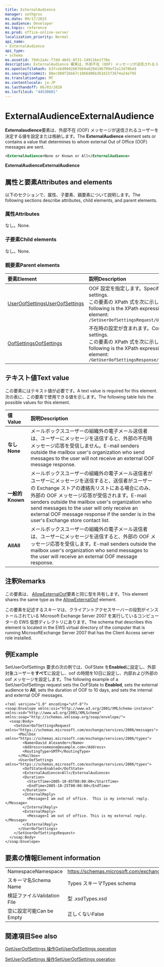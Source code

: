 ```yaml
---
title: ExternalAudience
manager: sethgros
ms.date: 09/17/2015
ms.audience: Developer
ms.topic: reference
ms.prod: office-online-server
localization_priority: Normal
api_name:
- ExternalAudience
api_type:
- schema
ms.assetid: 79dc2a4c-f7dd-46d1-8f31-149116e1f76e
description: ExternalAudience 要素は、外部不在 (OOF) メッセージが送信されるユーザーを決定する値を設定または格納します。
ms.openlocfilehash: b3fcebd9042b07bb9a8294196799ef2a13d78bdd
ms.sourcegitcommit: 88ec988f2bb67c1866d06b361615f3674a24e795
ms.translationtype: MT
ms.contentlocale: ja-JP
ms.lasthandoff: 06/03/2020
ms.locfileid: "44530601"
---
```

# <a name="externalaudience"></a><span data-ttu-id="61cb5-103">ExternalAudience</span><span class="sxs-lookup"><span data-stu-id="61cb5-103">ExternalAudience</span></span>

<span data-ttu-id="61cb5-104">**Externalaudience**要素は、外部不在 (OOF) メッセージが送信されるユーザーを決定する値を設定または格納します。</span><span class="sxs-lookup"><span data-stu-id="61cb5-104">The **ExternalAudience** element sets or contains a value that determines to whom external Out of Office (OOF) messages are sent.</span></span> 
  
```xml
<ExternalAudience>None or Known or All</ExternalAudience>
```

 <span data-ttu-id="61cb5-105">**ExternalAudience**</span><span class="sxs-lookup"><span data-stu-id="61cb5-105">**ExternalAudience**</span></span>
## <a name="attributes-and-elements"></a><span data-ttu-id="61cb5-106">属性と要素</span><span class="sxs-lookup"><span data-stu-id="61cb5-106">Attributes and elements</span></span>

<span data-ttu-id="61cb5-107">以下のセクションで、属性、子要素、親要素について説明します。</span><span class="sxs-lookup"><span data-stu-id="61cb5-107">The following sections describe attributes, child elements, and parent elements.</span></span>
  
### <a name="attributes"></a><span data-ttu-id="61cb5-108">属性</span><span class="sxs-lookup"><span data-stu-id="61cb5-108">Attributes</span></span>

<span data-ttu-id="61cb5-109">なし。</span><span class="sxs-lookup"><span data-stu-id="61cb5-109">None.</span></span>
  
### <a name="child-elements"></a><span data-ttu-id="61cb5-110">子要素</span><span class="sxs-lookup"><span data-stu-id="61cb5-110">Child elements</span></span>

<span data-ttu-id="61cb5-111">なし。</span><span class="sxs-lookup"><span data-stu-id="61cb5-111">None.</span></span>
  
### <a name="parent-elements"></a><span data-ttu-id="61cb5-112">親要素</span><span class="sxs-lookup"><span data-stu-id="61cb5-112">Parent elements</span></span>

|<span data-ttu-id="61cb5-113">**要素**</span><span class="sxs-lookup"><span data-stu-id="61cb5-113">**Element**</span></span>|<span data-ttu-id="61cb5-114">**説明**</span><span class="sxs-lookup"><span data-stu-id="61cb5-114">**Description**</span></span>|
|:-----|:-----|
|[<span data-ttu-id="61cb5-115">UserOofSettings</span><span class="sxs-lookup"><span data-stu-id="61cb5-115">UserOofSettings</span></span>](useroofsettings.md) <br/> |<span data-ttu-id="61cb5-116">OOF 設定を指定します。</span><span class="sxs-lookup"><span data-stu-id="61cb5-116">Specifies the OOF settings.</span></span>  <br/> <span data-ttu-id="61cb5-117">この要素の XPath 式を次に示します。</span><span class="sxs-lookup"><span data-stu-id="61cb5-117">The following is the XPath expression to this element:</span></span>  <br/>  `/SetUserOofSettingsRequest/UserOofSettings` <br/> |
|[<span data-ttu-id="61cb5-118">OofSettings</span><span class="sxs-lookup"><span data-stu-id="61cb5-118">OofSettings</span></span>](oofsettings.md) <br/> |<span data-ttu-id="61cb5-119">不在時の設定が含まれます。</span><span class="sxs-lookup"><span data-stu-id="61cb5-119">Contains the OOF settings.</span></span>  <br/> <span data-ttu-id="61cb5-120">この要素の XPath 式を次に示します。</span><span class="sxs-lookup"><span data-stu-id="61cb5-120">The following is the XPath expression to this element:</span></span>  <br/>  `/GetUserOofSettingsResponse/OofSettings` <br/> |
   
## <a name="text-value"></a><span data-ttu-id="61cb5-121">テキスト値</span><span class="sxs-lookup"><span data-stu-id="61cb5-121">Text value</span></span>

<span data-ttu-id="61cb5-122">この要素にはテキスト値が必要です。</span><span class="sxs-lookup"><span data-stu-id="61cb5-122">A text value is required for this element.</span></span> <span data-ttu-id="61cb5-123">次の表に、この要素で使用できる値を示します。</span><span class="sxs-lookup"><span data-stu-id="61cb5-123">The following table lists the possible values for this element.</span></span>
  
|<span data-ttu-id="61cb5-124">**値**</span><span class="sxs-lookup"><span data-stu-id="61cb5-124">**Value**</span></span>|<span data-ttu-id="61cb5-125">**説明**</span><span class="sxs-lookup"><span data-stu-id="61cb5-125">**Description**</span></span>|
|:-----|:-----|
|<span data-ttu-id="61cb5-126">**なし**</span><span class="sxs-lookup"><span data-stu-id="61cb5-126">**None**</span></span> <br/> |<span data-ttu-id="61cb5-127">メールボックスユーザーの組織外の電子メール送信者は、ユーザーにメッセージを送信すると、外部の不在時メッセージ応答を受信しません。</span><span class="sxs-lookup"><span data-stu-id="61cb5-127">E-mail senders outside the mailbox user's organization who send messages to the user will not receive an external OOF message response.</span></span>  <br/> |
|<span data-ttu-id="61cb5-128">**一般的**</span><span class="sxs-lookup"><span data-stu-id="61cb5-128">**Known**</span></span> <br/> |<span data-ttu-id="61cb5-129">メールボックスユーザーの組織外の電子メール送信者がユーザーにメッセージを送信すると、送信者がユーザーの Exchange ストアの連絡先リストにある場合にのみ、外部の OOF メッセージ応答が受信されます。</span><span class="sxs-lookup"><span data-stu-id="61cb5-129">E-mail senders outside the mailbox user's organization who send messages to the user will only receive an external OOF message response if the sender is in the user's Exchange store contact list.</span></span>  <br/> |
|<span data-ttu-id="61cb5-130">**All**</span><span class="sxs-lookup"><span data-stu-id="61cb5-130">**All**</span></span> <br/> |<span data-ttu-id="61cb5-131">メールボックスユーザーの組織外の電子メール送信者は、ユーザーにメッセージを送信すると、外部の OOF メッセージ応答を受信します。</span><span class="sxs-lookup"><span data-stu-id="61cb5-131">E-mail senders outside the mailbox user's organization who send messages to the user will receive an external OOF message response.</span></span>  <br/> |
   
## <a name="remarks"></a><span data-ttu-id="61cb5-132">注釈</span><span class="sxs-lookup"><span data-stu-id="61cb5-132">Remarks</span></span>

<span data-ttu-id="61cb5-133">この要素は、 [AllowExternalOof](allowexternaloof.md)要素と同じ型を共有します。</span><span class="sxs-lookup"><span data-stu-id="61cb5-133">This element shares the same type as the [AllowExternalOof](allowexternaloof.md) element.</span></span> 
  
<span data-ttu-id="61cb5-134">この要素を記述するスキーマは、クライアントアクセスサーバーの役割がインストールされている Microsoft Exchange Server 2007 を実行しているコンピューターの EWS 仮想ディレクトリにあります。</span><span class="sxs-lookup"><span data-stu-id="61cb5-134">The schema that describes this element is located in the EWS virtual directory of the computer that is running MicrosoftExchange Server 2007 that has the Client Access server role installed.</span></span>
  
## <a name="example"></a><span data-ttu-id="61cb5-135">例</span><span class="sxs-lookup"><span data-stu-id="61cb5-135">Example</span></span>

<span data-ttu-id="61cb5-136">SetUserOofSettings 要求の次の例では、OoFState を**Enabled**に設定し、外部対象ユーザーを**すべて**に設定し、oof の時間を10日に設定し、内部および外部の oof メッセージを設定します。</span><span class="sxs-lookup"><span data-stu-id="61cb5-136">The following example of a SetUserOofSettings request sets the OoFState to **Enabled**, sets the external audience to **All**, sets the duration of OOF to 10 days, and sets the internal and external OOF messages.</span></span>
  
```
<?xml version="1.0" encoding="utf-8"?>
<soap:Envelope xmlns:xsi="http://www.w3.org/2001/XMLSchema-instance" xmlns:xsd="http://www.w3.org/2001/XMLSchema" xmlns:soap="http://schemas.xmlsoap.org/soap/envelope/">
  <soap:Body>
    <SetUserOofSettingsRequest xmlns="https://schemas.microsoft.com/exchange/services/2006/messages">
      <Mailbox xmlns="https://schemas.microsoft.com/exchange/services/2006/types">
        <Name>David Alexander</Name>
        <Address>someone@example.com</Address>
        <RoutingType>SMTP</RoutingType>
      </Mailbox>
      <UserOofSettings xmlns="https://schemas.microsoft.com/exchange/services/2006/types">
        <OofState>Enabled</OofState>
        <ExternalAudience>All</ExternalAudience>
        <Duration>
          <StartTime>2005-10-05T00:00:00</StartTime>
          <EndTime>2005-10-25T00:00:00</EndTime>
        </Duration>
        <InternalReply>
          <Message>I am out of office.  This is my internal reply.</Message>
        </InternalReply>
        <ExternalReply>
          <Message>I am out of office. This is my external reply.</Message>
        </ExternalReply>
      </UserOofSettings>
    </SetUserOofSettingsRequest>
  </soap:Body>
</soap:Envelope>
```

## <a name="element-information"></a><span data-ttu-id="61cb5-137">要素の情報</span><span class="sxs-lookup"><span data-stu-id="61cb5-137">Element information</span></span>

|||
|:-----|:-----|
|<span data-ttu-id="61cb5-138">Namespace</span><span class="sxs-lookup"><span data-stu-id="61cb5-138">Namespace</span></span>  <br/> |https://schemas.microsoft.com/exchange/services/2006/types  <br/> |
|<span data-ttu-id="61cb5-139">スキーマ名</span><span class="sxs-lookup"><span data-stu-id="61cb5-139">Schema Name</span></span>  <br/> |<span data-ttu-id="61cb5-140">Types スキーマ</span><span class="sxs-lookup"><span data-stu-id="61cb5-140">Types schema</span></span>  <br/> |
|<span data-ttu-id="61cb5-141">検証ファイル</span><span class="sxs-lookup"><span data-stu-id="61cb5-141">Validation File</span></span>  <br/> |<span data-ttu-id="61cb5-142">型 .xsd</span><span class="sxs-lookup"><span data-stu-id="61cb5-142">Types.xsd</span></span>  <br/> |
|<span data-ttu-id="61cb5-143">空に設定可能</span><span class="sxs-lookup"><span data-stu-id="61cb5-143">Can be Empty</span></span>  <br/> |<span data-ttu-id="61cb5-144">正しくない</span><span class="sxs-lookup"><span data-stu-id="61cb5-144">False</span></span>  <br/> |
   
## <a name="see-also"></a><span data-ttu-id="61cb5-145">関連項目</span><span class="sxs-lookup"><span data-stu-id="61cb5-145">See also</span></span>



[<span data-ttu-id="61cb5-146">GetUserOofSettings 操作</span><span class="sxs-lookup"><span data-stu-id="61cb5-146">GetUserOofSettings operation</span></span>](getuseroofsettings-operation.md)
  
[<span data-ttu-id="61cb5-147">SetUserOofSettings 操作</span><span class="sxs-lookup"><span data-stu-id="61cb5-147">SetUserOofSettings operation</span></span>](setuseroofsettings-operation.md)

